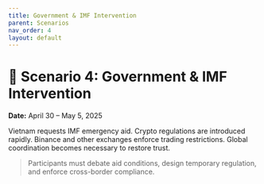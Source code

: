 ```yaml
---
title: Government & IMF Intervention
parent: Scenarios
nav_order: 4
layout: default
---
```


# 🧩 Scenario 4: Government & IMF Intervention

**Date:** April 30 – May 5, 2025

Vietnam requests IMF emergency aid. Crypto regulations are introduced rapidly. Binance and other exchanges enforce trading restrictions. Global coordination becomes necessary to restore trust.

> Participants must debate aid conditions, design temporary regulation, and enforce cross-border compliance.
